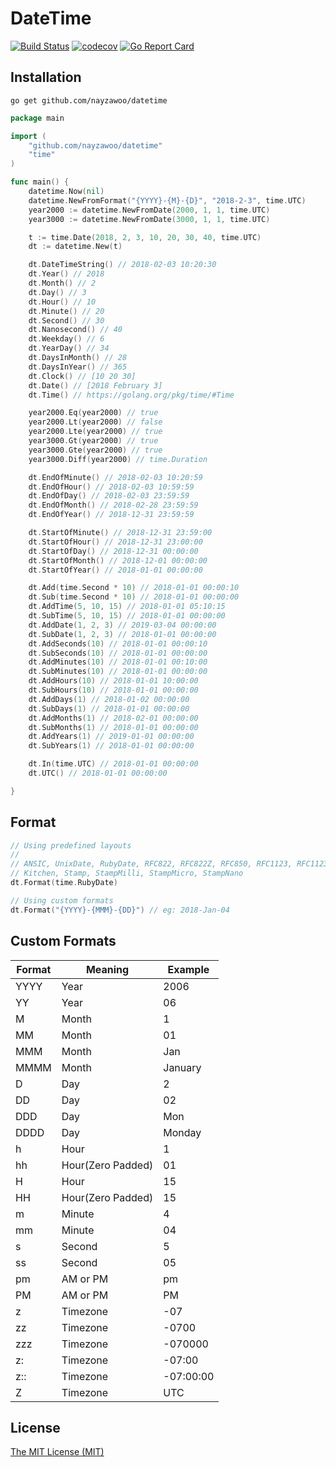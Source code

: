 # DateTime
[![Build Status](https://travis-ci.org/nayzawoo/datetime.svg?branch=master)](https://travis-ci.org/nayzawoo/datetime)
[![codecov](https://codecov.io/gh/nayzawoo/datetime/branch/master/graph/badge.svg)](https://codecov.io/gh/nayzawoo/datetime)
[![Go Report Card](https://goreportcard.com/badge/github.com/nayzawoo/datetime)](https://goreportcard.com/report/github.com/nayzawoo/datetime)

## Installation

```
go get github.com/nayzawoo/datetime
```

```go
package main

import (
    "github.com/nayzawoo/datetime"
    "time"
)

func main() {
    datetime.Now(nil)
    datetime.NewFromFormat("{YYYY}-{M}-{D}", "2018-2-3", time.UTC)
    year2000 := datetime.NewFromDate(2000, 1, 1, time.UTC)
    year3000 := datetime.NewFromDate(3000, 1, 1, time.UTC)

    t := time.Date(2018, 2, 3, 10, 20, 30, 40, time.UTC)
    dt := datetime.New(t)

    dt.DateTimeString() // 2018-02-03 10:20:30
    dt.Year() // 2018
    dt.Month() // 2
    dt.Day() // 3
    dt.Hour() // 10
    dt.Minute() // 20
    dt.Second() // 30
    dt.Nanosecond() // 40
    dt.Weekday() // 6
    dt.YearDay() // 34
    dt.DaysInMonth() // 28
    dt.DaysInYear() // 365
    dt.Clock() // [10 20 30]
    dt.Date() // [2018 February 3]
    dt.Time() // https://golang.org/pkg/time/#Time

    year2000.Eq(year2000) // true
    year2000.Lt(year2000) // false
    year2000.Lte(year2000) // true
    year3000.Gt(year2000) // true
    year3000.Gte(year2000) // true
    year3000.Diff(year2000) // time.Duration

    dt.EndOfMinute() // 2018-02-03 10:20:59
    dt.EndOfHour() // 2018-02-03 10:59:59
    dt.EndOfDay() // 2018-02-03 23:59:59
    dt.EndOfMonth() // 2018-02-28 23:59:59
    dt.EndOfYear() // 2018-12-31 23:59:59

    dt.StartOfMinute() // 2018-12-31 23:59:00
    dt.StartOfHour() // 2018-12-31 23:00:00
    dt.StartOfDay() // 2018-12-31 00:00:00
    dt.StartOfMonth() // 2018-12-01 00:00:00
    dt.StartOfYear() // 2018-01-01 00:00:00

    dt.Add(time.Second * 10) // 2018-01-01 00:00:10
    dt.Sub(time.Second * 10) // 2018-01-01 00:00:00
    dt.AddTime(5, 10, 15) // 2018-01-01 05:10:15
    dt.SubTime(5, 10, 15) // 2018-01-01 00:00:00
    dt.AddDate(1, 2, 3) // 2019-03-04 00:00:00
    dt.SubDate(1, 2, 3) // 2018-01-01 00:00:00
    dt.AddSeconds(10) // 2018-01-01 00:00:10
    dt.SubSeconds(10) // 2018-01-01 00:00:00
    dt.AddMinutes(10) // 2018-01-01 00:10:00
    dt.SubMinutes(10) // 2018-01-01 00:00:00
    dt.AddHours(10) // 2018-01-01 10:00:00
    dt.SubHours(10) // 2018-01-01 00:00:00
    dt.AddDays(1) // 2018-01-02 00:00:00
    dt.SubDays(1) // 2018-01-01 00:00:00
    dt.AddMonths(1) // 2018-02-01 00:00:00
    dt.SubMonths(1) // 2018-01-01 00:00:00
    dt.AddYears(1) // 2019-01-01 00:00:00
    dt.SubYears(1) // 2018-01-01 00:00:00

    dt.In(time.UTC) // 2018-01-01 00:00:00
    dt.UTC() // 2018-01-01 00:00:00

}
```

## Format

```go
// Using predefined layouts
//
// ANSIC, UnixDate, RubyDate, RFC822, RFC822Z, RFC850, RFC1123, RFC1123Z, RFC3339, RFC3339Nano,
// Kitchen, Stamp, StampMilli, StampMicro, StampNano
dt.Format(time.RubyDate)

// Using custom formats
dt.Format("{YYYY}-{MMM}-{DD}") // eg: 2018-Jan-04
```

## Custom Formats

| Format | Meaning | Example  |
| --- | --- | --- |
| YYYY | Year | 2006 |
| YY | Year | 06 |
| M | Month | 1 |
| MM | Month | 01 |
| MMM | Month | Jan |
| MMMM | Month | January |
| D | Day | 2 |
| DD | Day | 02 |
| DDD | Day | Mon |
| DDDD | Day | Monday |
| h | Hour | 1 |
| hh | Hour(Zero Padded) | 01 |
| H | Hour | 15 |
| HH | Hour(Zero Padded) | 15 |
| m | Minute | 4 |
| mm | Minute | 04 |
| s | Second | 5 |
| ss | Second | 05 |
| pm | AM or PM | pm |
| PM | AM or PM | PM |
| z | Timezone | -07 |
| zz | Timezone | -0700 |
| zzz | Timezone | -070000 |
| z: | Timezone | -07:00 |
| z:: | Timezone | -07:00:00 |
| Z | Timezone | UTC |

## License

[The MIT License (MIT)](https://raw.githubusercontent.com/nayzawoo/datetime/master/LICENSE)
